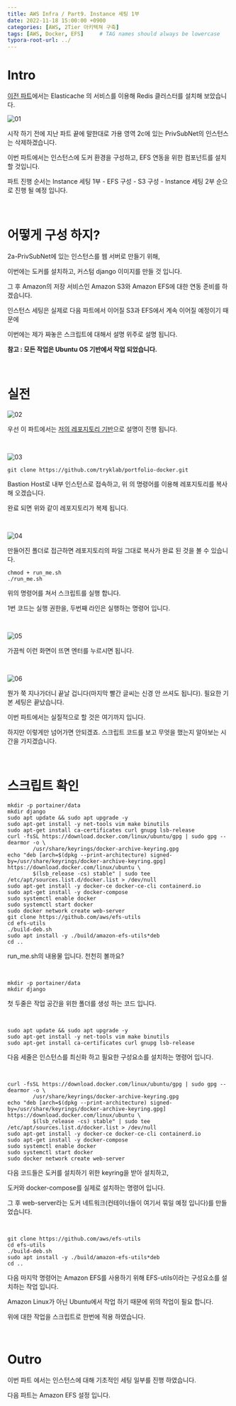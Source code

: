 ```yaml
---
title: AWS Infra / Part9. Instance 세팅 1부
date: 2022-11-18 15:00:00 +0900
categories: [AWS, 2Tier 아키텍쳐 구축]
tags: [AWS, Docker, EFS]     # TAG names should always be lowercase
typora-root-url: ../
---
```

# Intro

[이전 파트](/posts/AWS-Part8-Elasticache/)에서는 Elasticache 의 서비스를 이용해 Redis 클러스터를 설치해 보았습니다.

![01](/assets/post/2022-11-18-AWS-Part9-InstanceSetting/01.png)

시작 하기 전에 지난 파트 끝에 말한대로 가용 영역 2c에 있는 PrivSubNet의 인스턴스는 삭제하겠습니다.

이번 파트에서는 인스턴스에 도커 환경을 구성하고, EFS 연동을 위한 컴포넌트를 설치 할 것입니다.

파트 진행 순서는 Instance 세팅 1부 - EFS 구성 - S3 구성 - Instance 세팅 2부 순으로 진행 될 예정 입니다.

<br>

# 어떻게 구성 하지?

2a-PrivSubNet에 있는 인스턴스를 웹 서버로 만들기 위해,

이번에는 도커를 설치하고, 커스텀 django 이미지를 만들 것 입니다.

그 후 Amazon의 저장 서비스인 Amazon S3와 Amazon EFS에 대한 연동 준비를 하겠습니다.

인스턴스 세팅은 실제로 다음 파트에서 이어질 S3과 EFS에서 계속 이어질 예정이기 때문에

이번에는 제가 짜놓은 스크립트에 대해서 설명 위주로 설명 됩니다.

**참고 : 모든 작업은 Ubuntu OS 기반에서 작업 되었습니다.**

<br>

# 실전

![02](/assets/post/2022-11-18-AWS-Part9-InstanceSetting/02.png)

우선 이 파트에서는 [저의 레포지토리 기반](https://github.com/gitryk/portfolio-docker)으로 설명이 진행 됩니다.

<br>

![03](/assets/post/2022-11-18-AWS-Part9-InstanceSetting/03.png)

```shell
git clone https://github.com/tryklab/portfolio-docker.git
```

Bastion Host로 내부 인스턴스로 접속하고, 위 의 명령어를 이용해 레포지토리를 복사해 오겠습니다.

완료 되면 위와 같이 레포지토리가 복제 됩니다.

<br>

![04](/assets/post/2022-11-18-AWS-Part9-InstanceSetting/04.png)

만들어진 폴더로 접근하면 레포지토리의 파일 그대로 복사가 완료 된 것을 볼 수 있습니다.

```shell
chmod + run_me.sh
./run_me.sh
```

위의 명령어를 쳐서 스크립트를 실행 합니다.

1번 코드는 실행 권한을, 두번째 라인은 실행하는 명령어 입니다.

<br>

![05](/assets/post/2022-11-18-AWS-Part9-InstanceSetting/05.png)

가끔씩 이런 화면이 뜨면 엔터를 누르시면 됩니다.

<br>

![06](/assets/post/2022-11-18-AWS-Part9-InstanceSetting/06.png)

뭔가 쭉 지나가더니 끝날 겁니다(마지막 빨간 글씨는 신경 안 쓰셔도 됩니다). 필요한 기본 세팅은 끝났습니다.

이번 파트에서는 실질적으로 할 것은 여기까지 입니다.

하지만 이렇게만 넘어가면 안되겠죠. 스크립트 코드를 보고 무엇을 했는지 알아보는 시간을 가지겠습니다.

<br>

# 스크립트 확인

```shell
mkdir -p portainer/data
mkdir django
sudo apt update && sudo apt upgrade -y
sudo apt-get install -y net-tools vim make binutils
sudo apt-get install ca-certificates curl gnupg lsb-release
curl -fsSL https://download.docker.com/linux/ubuntu/gpg | sudo gpg --dearmor -o \
        /usr/share/keyrings/docker-archive-keyring.gpg
echo "deb [arch=$(dpkg --print-architecture) signed-by=/usr/share/keyrings/docker-archive-keyring.gpg] https://download.docker.com/linux/ubuntu \
        $(lsb_release -cs) stable" | sudo tee /etc/apt/sources.list.d/docker.list > /dev/null
sudo apt-get install -y docker-ce docker-ce-cli containerd.io
sudo apt-get install -y docker-compose
sudo systemctl enable docker
sudo systemctl start docker
sudo docker network create web-server
git clone https://github.com/aws/efs-utils
cd efs-utils
./build-deb.sh
sudo apt install -y ./build/amazon-efs-utils*deb
cd ..
```

run_me.sh의 내용물 입니다. 천천히 볼까요?

<br>

```shell
mkdir -p portainer/data
mkdir django
```

첫 두줄은 작업 공간을 위한 폴더를 생성 하는 코드 입니다.

<br>

```shell
sudo apt update && sudo apt upgrade -y
sudo apt-get install -y net-tools vim make binutils
sudo apt-get install ca-certificates curl gnupg lsb-release
```

다음 세줄은 인스턴스를 최신화 하고 필요한 구성요소를 설치하는 명령어 입니다.

<br>

```shell
curl -fsSL https://download.docker.com/linux/ubuntu/gpg | sudo gpg --dearmor -o \
        /usr/share/keyrings/docker-archive-keyring.gpg
echo "deb [arch=$(dpkg --print-architecture) signed-by=/usr/share/keyrings/docker-archive-keyring.gpg] https://download.docker.com/linux/ubuntu \
        $(lsb_release -cs) stable" | sudo tee /etc/apt/sources.list.d/docker.list > /dev/null
sudo apt-get install -y docker-ce docker-ce-cli containerd.io
sudo apt-get install -y docker-compose
sudo systemctl enable docker
sudo systemctl start docker
sudo docker network create web-server
```

다음 코드들은 도커를 설치하기 위한 keyring을 받아 설치하고,  

도커와 docker-compose를 실제로 설치하는 명령어 입니다.

그 후 web-server라는 도커 네트워크(컨테이너들이 여기서 묶일 예정 입니다)를 만들었습니다.

<br>

```shell
git clone https://github.com/aws/efs-utils
cd efs-utils
./build-deb.sh
sudo apt install -y ./build/amazon-efs-utils*deb
cd ..
```

다음 마지막 명령어는 Amazon EFS를 사용하기 위해 EFS-utils이라는 구성요소를 설치하는 작업 입니다.

Amazon Linux가 아닌 Ubuntu에서 작업 하기 때문에 위의 작업이 필요 합니다.

위에 대한 작업을 스크립트로 한번에 적용 하였습니다.

<br>

# Outro

이번 파트 에서는 인스턴스에 대해 기초적인 세팅 일부를 진행 하였습니다.

다음 파트는 Amazon EFS 설정 입니다.
